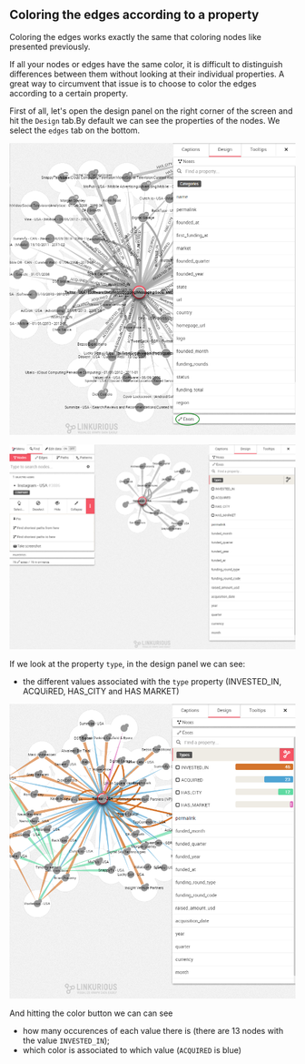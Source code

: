 ## Coloring the edges according to a property

Coloring the edges works exactly the same that coloring nodes like presented previously.

If all your nodes or edges have the same color, it is difficult to distinguish differences between them without looking at their individual properties. A great way to circumvent that issue is to choose to color the edges according to a certain property.

First of all, let's open the design panel on the right corner of the screen and hit the ```Design``` tab.By default we can see the properties of the nodes. We select the ```edges``` tab on the bottom.

![](DesignP.png)

![](Types.png)

If we look at the property ```type```, in the design panel we can see:

* the different values associated with the ```type``` property (INVESTED_IN, ACQUiRED, HAS_CITY and HAS MARKET)

![](Final.png)


And hitting the color button we can can see

* how many occurences of each value there is (there are 13  nodes with the value ```INVESTED_IN```);
* which color is associated to which value (```ACQUIRED``` is blue)

